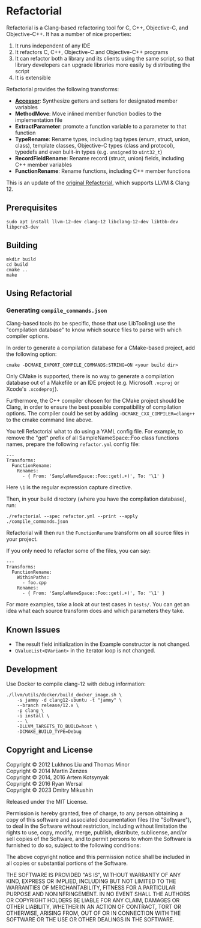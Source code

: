 # Refactorial

Refactorial is a Clang-based refactoring tool for C, C++, Objective-C, and Objective-C++. It has a number of nice properties:

1.  It runs independent of any IDE
2.  It refactors C, C++, Objective-C and Objective-C++ programs
3.  It can refactor both a library and its clients using the same script, so that library developers can upgrade libraries more easily by distributing the script
4.  It is extensible

Refactorial provides the following transforms:
 
*   [**Accessor**](doc/TRANSFORM-accessors.md): Synthesize getters and setters for designated member variables
*   **MethodMove**: Move inlined member function bodies to the implementation file
*   **ExtractParameter**: promote a function variable to a parameter to that function
*   **TypeRename**: Rename types, including tag types (enum, struct, union, class), template classes, Objective-C types (class and protocol), typedefs and     even bulit-in types (e.g. `unsigned` to `uint32_t`)
*   **RecordFieldRename**: Rename record (struct, union) fields, including C++ member variables
*   **FunctionRename**: Rename functions, including C++ member functions

This is an update of the [original Refactorial](https://github.com/lukhnos/refactorial), which supports LLVM & Clang 12.

## Prerequisites

```
sudo apt install llvm-12-dev clang-12 libclang-12-dev libtbb-dev libpcre3-dev
```

## Building

```
mkdir build
cd build
cmake ..
make
```

## Using Refactorial

### Generating `compile_commands.json`

Clang-based tools (to be specific, those that use LibTooling) use the
"compilation database" to know which source files to parse with which
compiler options.

In order to generate a compilation database for a CMake-based project,
add the following option:

```
cmake -DCMAKE_EXPORT_COMPILE_COMMANDS:STRING=ON <your build dir>
```

Only CMake is supported, there is no way to generate a compilation database out of a
Makefile or an IDE project (e.g. Microsoft `.vcproj` or Xcode's `.xcodeproj`).

Furthermore, the C++ compiler chosen for the CMake project should be Clang,
in order to ensure the best possible compatibility of compilation options.
The compiler could be set by adding `-DCMAKE_CXX_COMPILER=clang++` to the cmake
command line above.

You tell Refactorial what to do using a YAML config file. For example, to remove the
"get" prefix of all SampleNameSpace::Foo class functions names, prepare the
following `refactor.yml` config file:

```
---
Transforms:
  FunctionRename:
    Renames:
      - { From: 'SampleNameSpace::Foo::get(.+)', To: '\1' }
```

Here `\1` is the regular expression capture directive.

Then, in your build directory (where you have the compilation database), run:

```
./refactorial --spec refactor.yml --print --apply ./compile_commands.json
```

Refactorial will then run the `FunctionRename` transform on all source files in your
project.

If you only need to refactor some of the files, you can say:

```
---
Transforms:
  FunctionRename:
    WithinPaths:
      - foo.cpp
    Renames:
      - { From: 'SampleNameSpace::Foo::get(.+)', To: '\1' }
```

For more examples, take a look at our test cases in `tests/`. You can get an idea
what each source transform does and which parameters they take.

## Known Issues

- The result field initialization in the Example constructor is not changed.
- `QValueList<QVariant>` in the iterator loop is not changed.

## Development

Use Docker to compile clang-12 with debug information:

```
./llvm/utils/docker/build_docker_image.sh \
    -s jammy -d clang12-ubuntu -t "jammy" \
    --branch release/12.x \
    -p clang \
    -i install \
    -- \
    -DLLVM_TARGETS_TO_BUILD=host \
    -DCMAKE_BUILD_TYPE=Debug
```

## Copyright and License

Copyright © 2012 Lukhnos Liu and Thomas Minor  
Copyright © 2014 Martin Zenzes  
Copyright © 2014, 2016 Artem Kotsynyak  
Copyright © 2016 Ryan Wersal  
Copyright © 2023 Dmitry Mikushin

Released under the MIT License.

Permission is hereby granted, free of charge, to any person obtaining a copy
of this software and associated documentation files (the "Software"), to deal
in the Software without restriction, including without limitation the rights
to use, copy, modify, merge, publish, distribute, sublicense, and/or sell
copies of the Software, and to permit persons to whom the Software is
furnished to do so, subject to the following conditions:

The above copyright notice and this permission notice shall be included in all
copies or substantial portions of the Software.

THE SOFTWARE IS PROVIDED "AS IS", WITHOUT WARRANTY OF ANY KIND, EXPRESS OR
IMPLIED, INCLUDING BUT NOT LIMITED TO THE WARRANTIES OF MERCHANTABILITY,
FITNESS FOR A PARTICULAR PURPOSE AND NONINFRINGEMENT. IN NO EVENT SHALL THE
AUTHORS OR COPYRIGHT HOLDERS BE LIABLE FOR ANY CLAIM, DAMAGES OR OTHER
LIABILITY, WHETHER IN AN ACTION OF CONTRACT, TORT OR OTHERWISE, ARISING FROM,
OUT OF OR IN CONNECTION WITH THE SOFTWARE OR THE USE OR OTHER DEALINGS IN THE
SOFTWARE.

